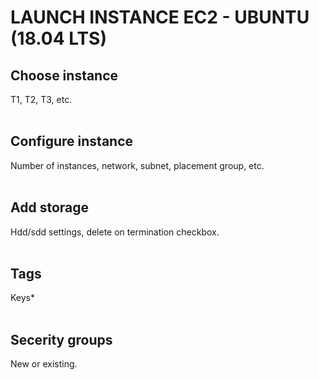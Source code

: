 # LAUNCH INSTANCE EC2 - UBUNTU (18.04 LTS)

## Choose instance
T1, T2, T3, etc.
<br><br>
## Configure instance
Number of instances, network, subnet, placement group, etc.
<br><br>
## Add storage
Hdd/sdd settings, delete on termination checkbox.
<br><br>
## Tags
Keys*
<br><br>
## Secerity groups
New or existing.